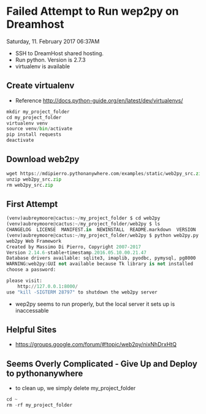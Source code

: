 <!-- 
.. title: Failed Attempt to Run wep2py on Dreamhost
.. slug: failed-attempt-to-run-wep2py-on-dreamhost
.. date: 2017-02-11 09:28:41 UTC+10:00
.. tags: web2py,DreamHost,PythonAnywhere
.. category: 
.. link: 
.. description: 
.. type: text
-->

# Failed Attempt to Run wep2py on Dreamhost
Saturday, 11. February 2017 06:37AM 

* SSH to DreamHost shared hosting.
* Run python. Version is 2.7.3
* virtualenv is available

## Create virtualenv
* Reference http://docs.python-guide.org/en/latest/dev/virtualenvs/
~~~python
mkdir my_project_folder
cd my_project_folder
virtualenv venv
source venv/bin/activate
pip install requests
deactivate
~~~

## Download web2py
~~~python
wget https://mdipierro.pythonanywhere.com/examples/static/web2py_src.zip
unzip web2py_src.zip
rm web2py_src.zip
~~~

## First Attempt
~~~python
(venv)aubreymoore@cactus:~/my_project_folder $ cd web2py
(venv)aubreymoore@cactus:~/my_project_folder/web2py $ ls
CHANGELOG  LICENSE  MANIFEST.in  NEWINSTALL  README.markdown  VERSION  anyserver.py  applications  examples  extras  gluon  handlers  scripts  site-packages  web2py.py
(venv)aubreymoore@cactus:~/my_project_folder/web2py $ python web2py.py
web2py Web Framework
Created by Massimo Di Pierro, Copyright 2007-2017
Version 2.14.6-stable+timestamp.2016.05.10.00.21.47
Database drivers available: sqlite3, imaplib, pyodbc, pymysql, pg8000
WARNING:web2py:GUI not available because Tk library is not installed
choose a password:

please visit:
	http://127.0.0.1:8000/
use "kill -SIGTERM 28797" to shutdown the web2py server
~~~
* wep2py seems to run properly, but the local server it sets up is inaccessable

## Helpful Sites
* https://groups.google.com/forum/#!topic/web2py/nixNhDrxHtQ

## Seems Overly Complicated - Give Up and Deploy to pythonanywhere

* to clean up, we simply delete my_project_folder
~~~python
cd ~
rm -rf my_project_folder
~~~





	
	
